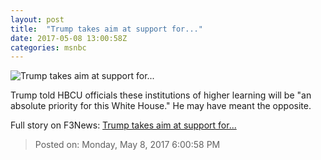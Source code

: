 ```yaml
---
layout: post
title:  "Trump takes aim at support for..."
date: 2017-05-08 13:00:58Z
categories: msnbc
---
```


![Trump takes aim at support for...](http://www.msnbc.com/sites/msnbc/files/styles/ratio--1_91-1--1200x630/public/devos_trump_u_94519.jpg-73614.jpg?itok=JwifcltY)

Trump told HBCU officials these institutions of higher learning will be "an absolute priority for this White House." He may have meant the opposite.


Full story on F3News: [Trump takes aim at support for...](http://www.f3nws.com/n/EKqHdC)

> Posted on: Monday, May 8, 2017 6:00:58 PM
